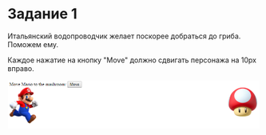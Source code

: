 # Задание 1

Итальянский водопроводчик желает поскорее добраться до гриба. Поможем ему.

Каждое нажатие на кнопку "Move" должно сдвигать персонажа на 10px вправо. 

![design][design]

[design]: design1.png 